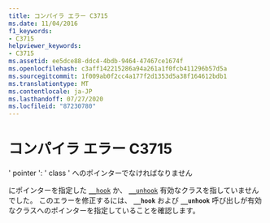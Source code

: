 ```yaml
---
title: コンパイラ エラー C3715
ms.date: 11/04/2016
f1_keywords:
- C3715
helpviewer_keywords:
- C3715
ms.assetid: ee5dce88-ddc4-4bdb-9464-47467ce1674f
ms.openlocfilehash: c3aff142215286a94a261a1f0fcb411296b57d5a
ms.sourcegitcommit: 1f009ab0f2cc4a177f2d1353d5a38f164612bdb1
ms.translationtype: MT
ms.contentlocale: ja-JP
ms.lasthandoff: 07/27/2020
ms.locfileid: "87230780"
---
```

# <a name="compiler-error-c3715"></a>コンパイラ エラー C3715

' pointer ': ' class ' へのポインターでなければなりません

にポインターを指定した [`__hook`](../../cpp/hook.md) か、 [`__unhook`](../../cpp/unhook.md) 有効なクラスを指していませんでした。 このエラーを修正するには、 **`__hook`** および **`__unhook`** 呼び出しが有効なクラスへのポインターを指定していることを確認します。
